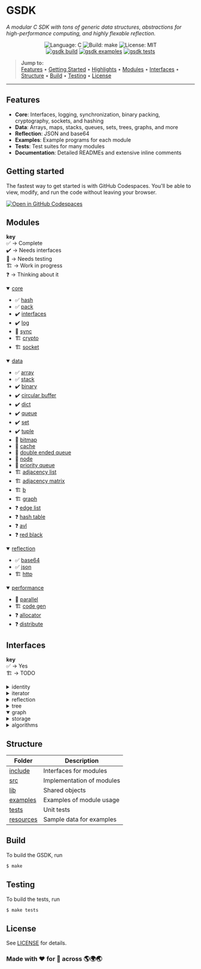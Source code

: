 # GSDK

*A modular C SDK with tons of generic data structures, abstractions for high-performance computing, and highly flexable reflection.*

<p align="center">
    <img src="https://img.shields.io/badge/language-C-blue.svg" alt="Language: C">
    <img src="https://img.shields.io/badge/build-make-green.svg" alt="Build: make">
    <img src="https://img.shields.io/badge/license-MIT-lightgrey.svg" alt="License: MIT">
    <br>
    <a href="https://github.com/Jacob-C-Smith/gsdk/actions/workflows/gsdk-build.yml"><img src="https://github.com/Jacob-C-Smith/gsdk/actions/workflows/gsdk-build.yml/badge.svg" alt="gsdk build" ></a>
    <a href="https://github.com/Jacob-C-Smith/gsdk/actions/workflows/gsdk-examples.yml"><img src="https://github.com/Jacob-C-Smith/gsdk/actions/workflows/gsdk-examples.yml/badge.svg" alt="gsdk examples" ></a>
    <a href="https://github.com/Jacob-C-Smith/gsdk/actions/workflows/gsdk-tests.yml"><img src="https://github.com/Jacob-C-Smith/gsdk/actions/workflows/gsdk-tests.yml/badge.svg" alt="gsdk tests" ></a>
</p>

> **Jump to:**  
> [Features](#features) • [Getting Started](#getting-started) • [Highlights](#highlights) • [Modules](#modules) • [Interfaces](#interfaces) • [Structure](#structure) • [Build](#build) • [Testing](#testing) • [License](#license)

---

## Features
- **Core**: Interfaces, logging, synchronization, binary packing, cryptography, sockets, and hashing
- **Data**: Arrays, maps, stacks, queues, sets, trees, graphs, and more
- **Reflection**: JSON and base64 
- **Examples**: Example programs for each module
- **Tests**: Test suites for many modules
- **Documentation**: Detailed READMEs and extensive inline comments

## Getting started
The fastest way to get started is with GitHub Codespaces. You'll be able to view, modify, and run the code without leaving your browser.

<a href="https://codespaces.new/Jacob-C-Smith/gsdk?quickstart=1"><img src="https://github.com/codespaces/badge.svg" alt="Open in GitHub Codespaces"></a>

## Modules

<b>key</b><br>
✅ → Complete<br>
✔️ → Needs interfaces<br>
🧪 → Needs testing<br>
🏗️ → Work in progress<br>
❓ → Thinking about it
<details open>
    <summary><a href="documentation/core.md">core</a></summary>
    <ul>
        <li>✅ <a href="./documentation/core/hash.md">hash</a></li>
        <li>✅ <a href="./documentation/core/pack.md">pack</a></li>
        <li>✔️ <a href="./documentation/core/interfaces.md">interfaces</a></li>
        <li>✔️ <a href="./documentation/core/log.md">log</a></li>
        <li>🧪 <a href="./documentation/core/sync.md">sync</a></li>
        <li>🏗️ <a href="./documentation/core/crypto.md">crypto</a></li>
        <li>🏗️ <a href="./documentation/core/socket.md">socket</a></li>
    </ul>
</details>

<details open>
    <summary><a href="documentation/data.md">data</a></summary>
    <ul>
        <li>✅ <a href="./documentation/data/array.md">array</a></li>
        <li>✅ <a href="./documentation/data/stack.md">stack</a></li>
        <li>✔️ <a href="./documentation/data/tree.md">binary</a></li>
        <li>✔️ <a href="./documentation/data/circular_buffer.md">circular buffer</a></li>
        <li>✔️ <a href="./documentation/data/dict.md">dict</a></li>
        <li>✔️ <a href="./documentation/data/queue.md">queue</a></li>
        <li>✔️ <a href="./documentation/data/set.md">set</a></li>
        <li>✔️ <a href="./documentation/data/tuple.md">tuple</a></li>
        <li>🧪 <a href="./documentation/data/bitmap.md">bitmap</a></li>
        <li>🧪 <a href="#">cache</a></li>
        <li>🧪 <a href="./documentation/data/double_queue.md">double ended queue</a></li>
        <li>🧪 <a href="./documentation/data/node.md">node</a></li>
        <li>🧪 <a href="./documentation/data/priority_queue.md">priority queue</a></li>
        <li>🏗️ <a href="#">adjacency list</a></li>
        <li>🏗️ <a href="#">adjacency matrix</a></li>
        <li>🏗️ <a href="./documentation/data/b.md">b</a></li>
        <li>🏗️ <a href="./documentation/data/graph.md">graph</a></li>
        <li>❓ <a href="#">edge list</a></li>
        <li>❓ <a href="#">hash table</a></li>
        <li>❓ <a href="#">avl</a></li>
        <li>❓ <a href="#">red black</a></li>
    </ul>
</details>

<details open>
    <summary><a href="documentation/reflection.md">reflection</a></summary>
    <ul>
        <li>✅ <a href="./documentation/reflection/base64.md">base64</a></li>
        <li>✅ <a href="./documentation/reflection/json.md">json</a></li>
        <li>🏗️ <a href="./documentation/reflection/http.md">http</a></li>
    </ul>
</details>

<details open>
    <summary><a href="documentation/performance.md">performance</a></summary>
    <ul>
        <li>🧪 <a href="./doocumentation/performance/parallel.md">parallel</a></li>
        <li>🏗️ <a href="./doocumentation/performance/code_gen.md">code gen</a></li>
        <li>❓ <a href="./doocumentation/performance/allocator.md">allocator</a></li>
        <li>❓ <a href="./doocumentation/performance/distribute.md">distribute</a></li>
    </ul>
</details>

## Interfaces

<b>key</b><br>
✅ → Yes<br>
🏗️ → TODO<br>

<details>
    <summary>identity</summary>
    
|                   | `array` | `avl` | `b`   | `binary` | `cache` | `dict` | `graph` | `hash table` | `node` | `priority queue` | `red black` | `set` | `tree` |
|-------------------|---------|-------|-------|----------|---------|--------|---------|--------------|--------|------------------|-------------|-------|--------|
| `equality`        | ✅      | ✅    | ✅    | ✅       | ✅      |        |         | ✅           |        | ✅               | ✅         | ✅    | ✅     |
| `comparator`      | ✅      | ✅    | ✅    | ✅       |         | ✅     |         |              |        | ✅               | ✅         | ✅    | ✅     |
| `key_accessor`    |         | ✅    | ✅    | ✅       | ✅      | ✅     | ✅      | ✅           | ✅     | ✅               | ✅         | 🏗️    | ✅     |
</details>

<details>
    <summary>iterator</summary>

|                   | `array` | `bitmap` | `cache` | `circular buffer` | `dict` | `double queue` | `hash table` | `priority queue` | `queue` | `set` | `stack` | `tuple` |
|-------------------|---------|----------|---------|-------------------|--------|----------------|--------------|------------------|---------|-------|---------|---------|
| `fori`            | ✅      | 🏗️       | ✅      | 🏗️                | ✅     | ✅             |             | ✅               | ✅      |       | ✅      | ✅      |
| `foreach`         | ✅      |          | ✅      | 🏗️                | ✅     | ✅             | ✅          | ✅               | ✅      | ✅    | ✅      | ✅      |
| `map`             | ✅      |          | ✅      | 🏗️                | 🏗️     | 🏗️             | 🏗️          | 🏗️               | 🏗️      | 🏗️    | 🏗️      |         |

</details>

<details>
    <summary>reflection</summary>

|                   | `array` | `bitmap` | `cache` | `circular buffer` | `dict` | `double queue` | `graph` | `hash table` | `node` | `priority queue` | `queue` | `set` | `stack` | `tree` | `tuple` |
|-------------------|---------|----------|---------|-------------------|--------|----------------|---------|--------------|--------|------------------|---------|-------|---------|--------|---------|
| `pack`            | ✅      | ✅       | ✅      | 🏗️                | ✅     | 🏗️             | 🏗️      | 🏗️          | 🏗️     | 🏗️               | 🏗️      | 🏗️    | ✅      | 🏗️     | ✅      |
| `unpack`          | ✅      | ✅       | ✅      | 🏗️                | ✅     | 🏗️             | 🏗️      | 🏗️          | 🏗️     | 🏗️               | 🏗️      | 🏗️    | ✅      | 🏗️     | ✅      | 
| `hash64`          | ✅      | 🏗️       | 🏗️      | 🏗️                | 🏗️     | 🏗️             | 🏗️      | 🏗️           | 🏗️     | 🏗️               | 🏗️      | 🏗️   | ✅      | 🏗️     | 🏗️      |
</details>

<details>
    <summary>tree</summary>

|                   | `avl` | `b` | `binary` | `red black` |
|-------------------|-------|-----|----------|-------------|
| `search`          | 🏗️    | 🏗️  | ✅       | 🏗️          |
| `insert`          | 🏗️    | 🏗️  | ✅       | 🏗️          |
| `remove`          | 🏗️    | 🏗️  | ✅       | 🏗️          |
| `pre-order`       | 🏗️    | 🏗️  | ✅       | 🏗️          |
| `in-order`        | 🏗️    | 🏗️  | ✅       | 🏗️          |
| `post-order`      | 🏗️    | 🏗️  | ✅       | 🏗️          |

</details>

<details open>
    <summary>graph</summary>
<details>
    <summary> storage</summary>

|                   | `adjacency list` | `adjacency matrix` | `edge list` |
|-------------------|------------------|--------------------|-------------|
| `add vertex`      | ✅               | ✅                  | 🏗️          |
| `remove vertex`   | ✅               | ✅                  | 🏗️          |
| `add vertex`      | ✅               | ✅                  | 🏗️          |
| `remove vertex`   | ✅               | ✅                  | 🏗️          |
| `adjacent`        | ✅               | ✅                  | 🏗️          |

</details>
<details>
    <summary> algorithms</summary>

|                               | `unweighted undirected` | `weighted undirected` | `unweighted directed` | `weighted directed` |
|-------------------------------|-------------------------|-----------------------|-----------------------|---------------------|
| `all pairs shortest paths`    | 🏗️                      | 🏗️                    | 🏗️                    | 🏗️                  |
| `minimum spanning tree`       | 🏗️                      | 🏗️                    |                       |                     |
| `search`                      | 🏗️                      | 🏗️                    | 🏗️                    | 🏗️                  |
| `sort`                        |                         |                       | 🏗️                    | 🏗️                  |
| `flow`                        |                         |                       |                       | 🏗️                  |
| `single source shortest path` | 🏗️                      | 🏗️                    | 🏗️                    | 🏗️                  |
| `cycle detection`             | 🏗️                      | 🏗️                    | 🏗️                    | 🏗️                  |
| `transitive closure`          | 🏗️                      | 🏗️                    |                       |                     |
| `graph coloring`              |                         |                       | 🏗️                    | 🏗️                  |

</details>
</details>

## Structure

| Folder                      | Description                        |
| --------------------------- | ---------------------------------- |
| [include](./include/)       | Interfaces for modules             |
| [src](./src)                | Implementation of modules          |
| [lib](./build/lib/)         | Shared objects                     |
| [examples](./src/examples/) | Examples of module usage           |
| [tests](./src/test/)        | Unit tests                         |
| [resources](./resources/)   | Sample data for examples           |

## Build
To build the GSDK, run
```bash
$ make
```

## Testing
To build the tests, run
```bash
$ make tests
```
## License

See [LICENSE](./LICENSE) for details.

### Made with ❤️ for 👥 across 🌎🌍🌏
 
